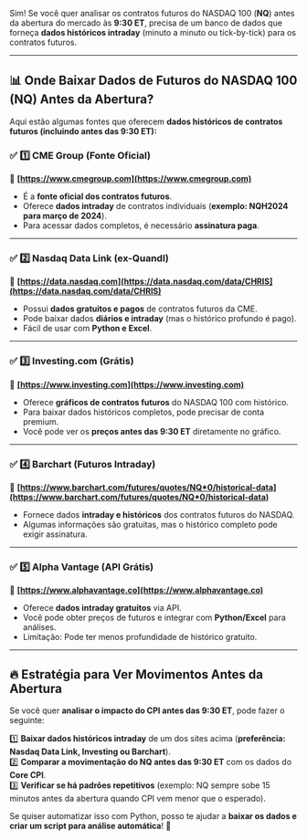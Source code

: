 Sim! Se você quer analisar os contratos futuros do NASDAQ 100 (**NQ**) antes da abertura do mercado às **9:30 ET**, precisa de um banco de dados que forneça **dados históricos intraday** (minuto a minuto ou tick-by-tick) para os contratos futuros.  

---

## **📊 Onde Baixar Dados de Futuros do NASDAQ 100 (NQ) Antes da Abertura?**
Aqui estão algumas fontes que oferecem **dados históricos de contratos futuros (incluindo antes das 9:30 ET):**  

### ✅ **1️⃣ CME Group (Fonte Oficial)**
🔗 **[https://www.cmegroup.com](https://www.cmegroup.com)**  
- É a **fonte oficial dos contratos futuros**.  
- Oferece **dados intraday** de contratos individuais (**exemplo: NQH2024 para março de 2024**).  
- Para acessar dados completos, é necessário **assinatura paga**.  

---

### ✅ **2️⃣ Nasdaq Data Link (ex-Quandl)**
🔗 **[https://data.nasdaq.com](https://data.nasdaq.com/data/CHRIS](https://data.nasdaq.com/data/CHRIS)**  
- Possui **dados gratuitos e pagos** de contratos futuros da CME.  
- Pode baixar dados **diários e intraday** (mas o histórico profundo é pago).  
- Fácil de usar com **Python e Excel**.  

---

### ✅ **3️⃣ Investing.com (Grátis)**
🔗 **[https://www.investing.com](https://www.investing.com)**  
- Oferece **gráficos de contratos futuros** do NASDAQ 100 com histórico.  
- Para baixar dados históricos completos, pode precisar de conta premium.  
- Você pode ver os **preços antes das 9:30 ET** diretamente no gráfico.  

---

### ✅ **4️⃣ Barchart (Futuros Intraday)**
🔗 **[https://www.barchart.com/futures/quotes/NQ*0/historical-data](https://www.barchart.com/futures/quotes/NQ*0/historical-data)**  
- Fornece dados **intraday e históricos** dos contratos futuros do NASDAQ.  
- Algumas informações são gratuitas, mas o histórico completo pode exigir assinatura.  

---

### ✅ **5️⃣ Alpha Vantage (API Grátis)**
🔗 **[https://www.alphavantage.co](https://www.alphavantage.co)**  
- Oferece **dados intraday gratuitos** via API.  
- Você pode obter preços de futuros e integrar com **Python/Excel** para análises.  
- Limitação: Pode ter menos profundidade de histórico gratuito.  

---

## **🔥 Estratégia para Ver Movimentos Antes da Abertura**
Se você quer **analisar o impacto do CPI antes das 9:30 ET**, pode fazer o seguinte:  

1️⃣ **Baixar dados históricos intraday** de um dos sites acima (**preferência: Nasdaq Data Link, Investing ou Barchart**).  
2️⃣ **Comparar a movimentação do NQ antes das 9:30 ET** com os dados do **Core CPI**.  
3️⃣ **Verificar se há padrões repetitivos** (exemplo: NQ sempre sobe 15 minutos antes da abertura quando CPI vem menor que o esperado).  

Se quiser automatizar isso com Python, posso te ajudar a **baixar os dados e criar um script para análise automática**! 🚀